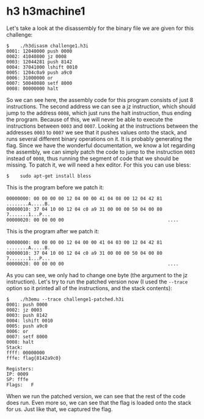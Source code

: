 # h3 h3machine1

Let's take a look at the disassembly for the binary file we are given for this challenge:

```
$    ./h3disasm challenge1.h3i
0001: 12040000 push 0000
0002: 41040800 jz 0008
0003: 12044281 push 8142
0004: 37041000 lshift 0010
0005: 1204c0a9 push a9c0
0006: 31000000 or
0007: 50040080 setf 8000
0008: 00000000 halt
```

So we can see here, the assembly code for this program consists of just 8 instructions. The second address we can see a jz instruction, which should jump to the address `0008`, which just runs the halt instruction, thus ending the program. Because of this, we will never be able to execute the instructions between `0003` and `0007`. Looking at the instructions between the addresses `0003` to `0007` we see that it pushes values onto the stack, and runs several different binary operations on it. It is probably generating the flag. Since we have the wonderful documentation, we know a lot regarding the assembly, we can simply patch the code to jump to the instruction `0003` instead of `0008`, thus running the segment of code that we should be missing. To patch it, we will need a hex editor. For this you can use bless:

```
$    sudo apt-get install bless
```

This is the program before we patch it:

```
00000000: 00 00 00 00 12 04 00 00 41 04 08 00 12 04 42 81  ........A.....B.
00000010: 37 04 10 00 12 04 c0 a9 31 00 00 00 50 04 00 80  7.......1...P...
00000020: 00 00 00 00                                      ....
```

This is the program after we patch it:

```
00000000: 00 00 00 00 12 04 00 00 41 04 03 00 12 04 42 81  ........A.....B.
00000010: 37 04 10 00 12 04 c0 a9 31 00 00 00 50 04 00 80  7.......1...P...
00000020: 00 00 00 00                                      ....
```
As you can see, we only had to change one byte (the argument to the jz instruction). Let's try to run the patched version now (I used the `--trace` option so it printed all of the instructions, and the stack contents):

```
$    ./h3emu --trace challenge1-patched.h3i
0001: push 0000
0002: jz 0003
0003: push 8142
0004: lshift 0010
0005: push a9c0
0006: or
0007: setf 8000
0008: halt
Stack:
ffff: 00000000
fffe: flag{8142a9c0}

Registers:
IP: 0009
SP: fffe
Flags:   F
```

When we run the patched version, we can see that the rest of the code does run. Even more so, we can see that the flag is loaded onto the stack for us. Just like that, we captured the flag.

